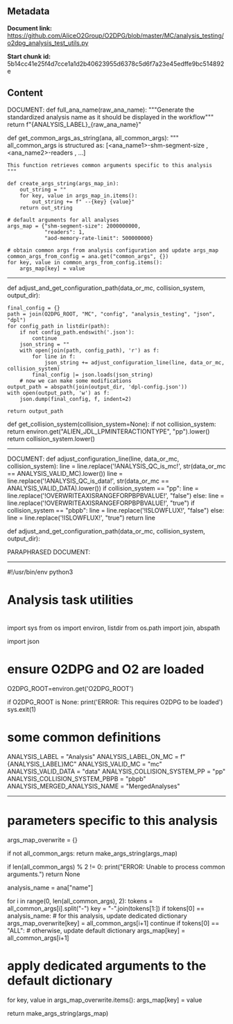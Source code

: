 ## Metadata

**Document link:** https://github.com/AliceO2Group/O2DPG/blob/master/MC/analysis_testing/o2dpg_analysis_test_utils.py

**Start chunk id:** 5b14cc41e25f4d7cce1a1d2b40623955d6378c5d6f7a23e45edffe9bc514892e

## Content

DOCUMENT:
    def full_ana_name(raw_ana_name):
    """Generate the standardized analysis name as it should be displayed in the workflow"""
    return f"{ANALYSIS_LABEL}_{raw_ana_name}"


def get_common_args_as_string(ana, all_common_args):
    """
    all_common_args is structured as:
    [<ana_name1>-shm-segment-size <value>, <ana_name2>-readers <value>, ...]

    This function retrieves common arguments specific to this analysis
    """

    def create_args_string(args_map_in):
        out_string = ""
        for key, value in args_map_in.items():
            out_string += f" --{key} {value}"
        return out_string

    # default arguments for all analyses
    args_map = {"shm-segment-size": 2000000000,
                "readers": 1,
                "aod-memory-rate-limit": 500000000}

    # obtain common args from analysis configuration and update args_map
    common_args_from_config = ana.get("common_args", {})
    for key, value in common_args_from_config.items():
        args_map[key] = value

---

def adjust_and_get_configuration_path(data_or_mc, collision_system, output_dir):

    final_config = {}
    path = join(O2DPG_ROOT, "MC", "config", "analysis_testing", "json", "dpl")
    for config_path in listdir(path):
        if not config_path.endswith('.json'):
            continue
        json_string = ""
        with open(join(path, config_path), 'r') as f:
            for line in f:
                json_string += adjust_configuration_line(line, data_or_mc, collision_system)
            final_config |= json.loads(json_string)
        # now we can make some modifications
    output_path = abspath(join(output_dir, 'dpl-config.json'))
    with open(output_path, 'w') as f:
        json.dump(final_config, f, indent=2)

    return output_path


def get_collision_system(collision_system=None):
    if not collision_system:
        return environ.get("ALIEN_JDL_LPMINTERACTIONTYPE", "pp").lower()
    return collision_system.lower()

---

DOCUMENT:
    def adjust_configuration_line(line, data_or_mc, collision_system):
        line = line.replace('!ANALYSIS_QC_is_mc!', str(data_or_mc == ANALYSIS_VALID_MC).lower())
        line = line.replace('!ANALYSIS_QC_is_data!', str(data_or_mc == ANALYSIS_VALID_DATA).lower())
        if collision_system == "pp":
            line = line.replace('!OVERWRITEAXISRANGEFORPBPBVALUE!', "false")
        else:
            line = line.replace('!OVERWRITEAXISRANGEFORPBPBVALUE!', "true")
        if collision_system == "pbpb":
            line = line.replace('!ISLOWFLUX!', "false")
        else:
            line = line.replace('!ISLOWFLUX!', "true")
        return line


def adjust_and_get_configuration_path(data_or_mc, collision_system, output_dir):

PARAPHRASED DOCUMENT:

---

#!/usr/bin/env python3

#
# Analysis task utilities
#
import sys
from os import environ, listdir
from os.path import join, abspath

import json

# ensure O2DPG and O2 are loaded
O2DPG_ROOT=environ.get('O2DPG_ROOT')

if O2DPG_ROOT is None:
    print('ERROR: This requires O2DPG to be loaded')
    sys.exit(1)


# some common definitions
ANALYSIS_LABEL = "Analysis"
ANALYSIS_LABEL_ON_MC = f"{ANALYSIS_LABEL}MC"
ANALYSIS_VALID_MC = "mc"
ANALYSIS_VALID_DATA = "data"
ANALYSIS_COLLISION_SYSTEM_PP = "pp"
ANALYSIS_COLLISION_SYSTEM_PBPB = "pbpb"
ANALYSIS_MERGED_ANALYSIS_NAME = "MergedAnalyses"

---

# parameters specific to this analysis
args_map_overwrite = {}

if not all_common_args:
    return make_args_string(args_map)

if len(all_common_args) % 2 != 0:
    print("ERROR: Unable to process common arguments.")
    return None

analysis_name = ana["name"]

for i in range(0, len(all_common_args), 2):
    tokens = all_common_args[i].split("-")
    key = "-".join(tokens[1:])
    if tokens[0] == analysis_name:
        # for this analysis, update dedicated dictionary
        args_map_overwrite[key] = all_common_args[i+1]
        continue
    if tokens[0] == "ALL":
        # otherwise, update default dictionary
        args_map[key] = all_common_args[i+1]

# apply dedicated arguments to the default dictionary
for key, value in args_map_overwrite.items():
    args_map[key] = value

return make_args_string(args_map)